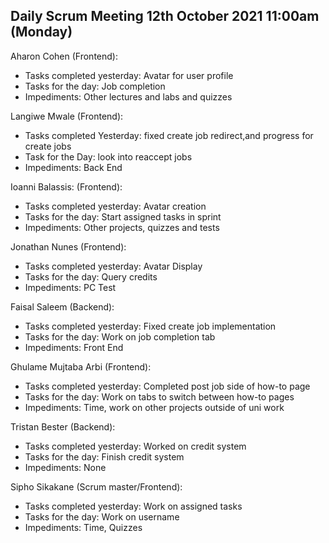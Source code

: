 ## Daily Scrum Meeting 12th October 2021 11:00am (Monday)

Aharon Cohen (Frontend):
- Tasks completed yesterday: Avatar for user profile
- Tasks for the day: Job completion
- Impediments: Other lectures and labs and quizzes

Langiwe Mwale (Frontend):
- Tasks completed Yesterday: fixed create job redirect,and progress for create jobs
- Task for the Day: look into reaccept jobs
- Impediments: Back End

Ioanni Balassis: (Frontend):
- Tasks completed yesterday: Avatar creation
- Tasks for the day: Start assigned tasks in sprint
- Impediments: Other projects, quizzes and tests

Jonathan Nunes (Frontend):
- Tasks completed yesterday: Avatar Display
- Tasks for the day: Query credits
- Impediments: PC Test

Faisal Saleem (Backend):
- Tasks completed yesterday: Fixed create job implementation
- Tasks for the day: Work on job completion tab
- Impediments: Front End

Ghulame Mujtaba Arbi (Frontend):
- Tasks completed yesterday: Completed post job side of how-to page
- Tasks for the day: Work on tabs to switch between how-to pages
- Impediments: Time, work on other projects outside of uni work

Tristan Bester (Backend):
- Tasks completed yesterday: Worked on credit system
- Tasks for the day: Finish credit system
- Impediments: None

Sipho Sikakane (Scrum master/Frontend):
- Tasks completed yesterday: Work on assigned tasks
- Tasks for the day: Work on username
- Impediments: Time, Quizzes


